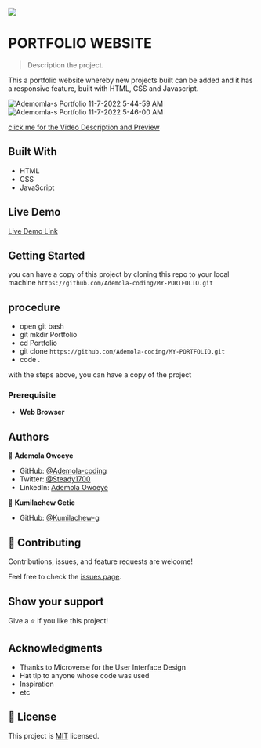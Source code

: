 ![](https://img.shields.io/badge/Microverse-blueviolet)

# PORTFOLIO WEBSITE

> Description the project.

This a portfolio website whereby new projects built can be added and it has a responsive feature, built with HTML, CSS and Javascript.

![Ademomla-s Portfolio 11-7-2022 5-44-59 AM](https://user-images.githubusercontent.com/96092850/200233621-dc9bb8da-dd08-4110-8964-c6bbff40be8b.png)
![Ademomla-s Portfolio 11-7-2022 5-46-00 AM](https://user-images.githubusercontent.com/96092850/200233658-14b9a07e-08a6-479e-988c-0b3d6ccadda7.png)

[click me for the Video Description and Preview](https://ademola-coding.github.io/MY-PORTFOLIO/)


## Built With

- HTML
- CSS
- JavaScript


## Live Demo 

[Live Demo Link](https://ademola-coding.github.io/MY-PORTFOLIO/)

## Getting Started

you can have a copy of this project by cloning this repo to your local machine
`https://github.com/Ademola-coding/MY-PORTFOLIO.git`

## procedure
- open git bash
- git mkdir Portfolio
- cd Portfolio
- git clone ` https://github.com/Ademola-coding/MY-PORTFOLIO.git `
- code .
 
with the steps above, you can have a copy of the project 

### Prerequisite

- **Web Browser**

## Authors

👤 **Ademola Owoeye**

- GitHub: [@Ademola-coding](https://github.com/Ademola-coding)
- Twitter: [@Steady1700](https://twitter.com/steady1700)
- LinkedIn: [Ademola Owoeye](https://www.linkedin.com/in/ademola-owoeye-0bb344223/)


👤 **Kumilachew Getie**

- GitHub: [@Kumilachew-g](https://github.com/Kumilachew-g)


## 🤝 Contributing

Contributions, issues, and feature requests are welcome!

Feel free to check the [issues page](../../issues/).


## Show your support

Give a ⭐️ if you like this project!

## Acknowledgments

- Thanks to Microverse for the User Interface Design
- Hat tip to anyone whose code was used
- Inspiration
- etc

## 📝 License

This project is [MIT](./MIT.md) licensed.
